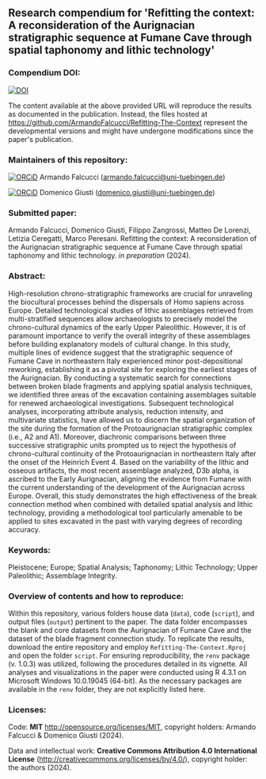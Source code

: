 
## Research compendium for 'Refitting the context: A reconsideration of the Aurignacian stratigraphic sequence at Fumane Cave through spatial taphonomy and lithic technology' 

### Compendium DOI:

[![DOI](https://zenodo.org/badge/785694313.svg)](https://zenodo.org/doi/10.5281/zenodo.10965413)

The content available at the above provided URL will reproduce the results as documented in the publication. Instead, the files hosted at <https://github.com/ArmandoFalcucci/Refitting-The-Context> represent the developmental versions and might have undergone modifications since the paper's publication.

### Maintainers of this repository:

[![ORCiD](https://img.shields.io/badge/ORCiD-0000--0002--3255--1005-green.svg)](https://orcid.org/0000-0002-3255-1005) Armando Falcucci (<armando.falcucci@uni-tuebingen.de>)

[![ORCiD](https://img.shields.io/badge/ORCiD-0000--0003--1438--4036-green.svg)](https://orcid.org/0000-0003-1438-4036) Domenico Giusti (<domenico.giusti@uni-tuebingen.de>)

### Submitted paper:

Armando Falcucci, Domenico Giusti, Filippo Zangrossi, Matteo De Lorenzi, Letizia Ceregatti, Marco Peresani. Refitting the context: A reconsideration of the Aurignacian stratigraphic sequence at Fumane Cave through spatial taphonomy and lithic technology. _in preparation_ (2024).

### Abstract:

High-resolution chrono-stratigraphic frameworks are crucial for unraveling the biocultural processes behind the dispersals of Homo sapiens across Europe. Detailed technological studies of lithic assemblages retrieved from multi-stratified sequences allow archaeologists to precisely model the chrono-cultural dynamics of the early Upper Paleolithic. However, it is of paramount importance to verify the overall integrity of these assemblages before building explanatory models of cultural change. In this study, multiple lines of evidence suggest that the stratigraphic sequence of Fumane Cave in northeastern Italy experienced minor post-depositional reworking, establishing it as a pivotal site for exploring the earliest stages of the Aurignacian. By conducting a systematic search for connections between broken blade fragments and applying spatial analysis techniques, we identified three areas of the excavation containing assemblages suitable for renewed archaeological investigations. Subsequent technological analyses, incorporating attribute analysis, reduction intensity, and multivariate statistics, have allowed us to discern the spatial organization of the site during the formation of the Protoaurignacian stratigraphic complex (i.e., A2 and A1). Moreover, diachronic comparisons between three successive stratigraphic units prompted us to reject the hypothesis of chrono-cultural continuity of the Protoaurignacian in northeastern Italy after the onset of the Heinrich Event 4. Based on the variability of the lithic and osseous artifacts, the most recent assemblage analyzed, D3b alpha, is ascribed to the Early Aurignacian, aligning the evidence from Fumane with the current understanding of the development of the Aurignacian across Europe. Overall, this study demonstrates the high effectiveness of the break connection method when combined with detailed spatial analysis and lithic technology, providing a methodological tool particularly amenable to be applied to sites excavated in the past with varying degrees of recording accuracy.

### Keywords:

Pleistocene; Europe; Spatial Analysis; Taphonomy; Lithic Technology; Upper Paleolithic; Assemblage Integrity.

### Overview of contents and how to reproduce:

Within this repository, various folders house data (`data`), code (`script`), and output files (`output`) pertinent to the paper. The data folder encompasses the blank and core datasets from the Aurignacian of Fumane Cave and the dataset of the blade fragment connection study. To replicate the results, download the entire repository and employ `Refitting-The-Context.Rproj` and open the folder `script`. For ensuring reproducibility, the `renv` package (v. 1.0.3) was utilized, following the procedures detailed in its vignette. All analyses and visualizations in the paper were conducted using R 4.3.1 on Microsoft Windows 10.0.19045 (64-bit). As the necessary packages are available in the `renv` folder, they are not explicitly listed here.

### Licenses:

Code: __MIT__ <http://opensource.org/licenses/MIT>, copyright holders: Armando Falcucci & Domenico Giusti (2024).

Data and intellectual work: __Creative Commons Attribution 4.0 International License__ (http://creativecommons.org/licenses/by/4.0/), copyright holder: the authors (2024).
